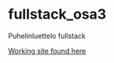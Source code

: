 # fullstack_osa3
Puhelinluettelo fullstack

[Working site found here](https://fathomless-cove-27972.herokuapp.com/)
